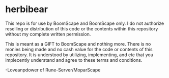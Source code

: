 # herbibear

This repo is for use by BoomScape and BoomScape only. I do not authorize reselling or distribution of this code or the contents within this repository without my complete written permission. 

This is meant as a GIFT to BoomScape and nothing more. There is no monies being made and no cash value for the code or contents of this repository. It is understood by utilizing, implementing, and etc that you implecently understand and agree to these terms and conditions. 

-Loveanpdower of Rune-Server/MoparScape
